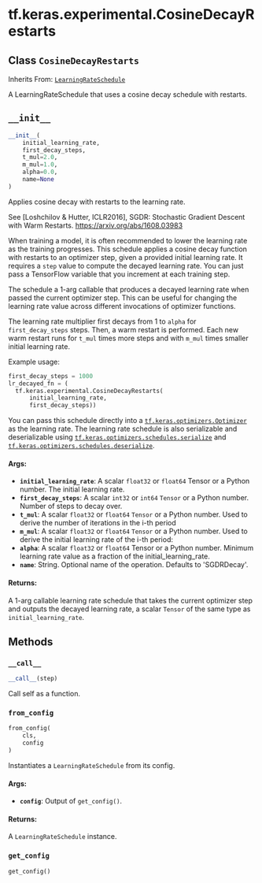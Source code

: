 <div itemscope itemtype="http://developers.google.com/ReferenceObject">
<meta itemprop="name" content="tf.keras.experimental.CosineDecayRestarts" />
<meta itemprop="path" content="Stable" />
<meta itemprop="property" content="__call__"/>
<meta itemprop="property" content="__init__"/>
<meta itemprop="property" content="from_config"/>
<meta itemprop="property" content="get_config"/>
</div>

# tf.keras.experimental.CosineDecayRestarts

## Class `CosineDecayRestarts`

Inherits From: [`LearningRateSchedule`](../../../tf/keras/optimizers/schedules/LearningRateSchedule.md)

A LearningRateSchedule that uses a cosine decay schedule with restarts.

<h2 id="__init__"><code>__init__</code></h2>

``` python
__init__(
    initial_learning_rate,
    first_decay_steps,
    t_mul=2.0,
    m_mul=1.0,
    alpha=0.0,
    name=None
)
```

Applies cosine decay with restarts to the learning rate.

See [Loshchilov & Hutter, ICLR2016], SGDR: Stochastic Gradient Descent
with Warm Restarts. https://arxiv.org/abs/1608.03983

When training a model, it is often recommended to lower the learning rate as
the training progresses. This schedule applies a cosine decay function with
restarts to an optimizer step, given a provided initial learning rate.
It requires a `step` value to compute the decayed learning rate. You can
just pass a TensorFlow variable that you increment at each training step.

The schedule a 1-arg callable that produces a decayed learning
rate when passed the current optimizer step. This can be useful for changing
the learning rate value across different invocations of optimizer functions.

The learning rate multiplier first decays
from 1 to `alpha` for `first_decay_steps` steps. Then, a warm
restart is performed. Each new warm restart runs for `t_mul` times more
steps and with `m_mul` times smaller initial learning rate.

Example usage:
```python
first_decay_steps = 1000
lr_decayed_fn = (
  tf.keras.experimental.CosineDecayRestarts(
      initial_learning_rate,
      first_decay_steps))
```

You can pass this schedule directly into a <a href="../../../tf/keras/optimizers/Optimizer.md"><code>tf.keras.optimizers.Optimizer</code></a>
as the learning rate. The learning rate schedule is also serializable and
deserializable using <a href="../../../tf/keras/optimizers/schedules/serialize.md"><code>tf.keras.optimizers.schedules.serialize</code></a> and
<a href="../../../tf/keras/optimizers/schedules/deserialize.md"><code>tf.keras.optimizers.schedules.deserialize</code></a>.

#### Args:

* <b>`initial_learning_rate`</b>: A scalar `float32` or `float64` Tensor or a Python
    number. The initial learning rate.
* <b>`first_decay_steps`</b>: A scalar `int32` or `int64` `Tensor` or a Python
    number. Number of steps to decay over.
* <b>`t_mul`</b>: A scalar `float32` or `float64` `Tensor` or a Python number.
    Used to derive the number of iterations in the i-th period
* <b>`m_mul`</b>: A scalar `float32` or `float64` `Tensor` or a Python number.
    Used to derive the initial learning rate of the i-th period:
* <b>`alpha`</b>: A scalar `float32` or `float64` Tensor or a Python number.
    Minimum learning rate value as a fraction of the initial_learning_rate.
* <b>`name`</b>: String. Optional name of the operation.  Defaults to 'SGDRDecay'.

#### Returns:

A 1-arg callable learning rate schedule that takes the current optimizer
step and outputs the decayed learning rate, a scalar `Tensor` of the same
type as `initial_learning_rate`.



## Methods

<h3 id="__call__"><code>__call__</code></h3>

``` python
__call__(step)
```

Call self as a function.

<h3 id="from_config"><code>from_config</code></h3>

``` python
from_config(
    cls,
    config
)
```

Instantiates a `LearningRateSchedule` from its config.

#### Args:

* <b>`config`</b>: Output of `get_config()`.


#### Returns:

A `LearningRateSchedule` instance.

<h3 id="get_config"><code>get_config</code></h3>

``` python
get_config()
```





